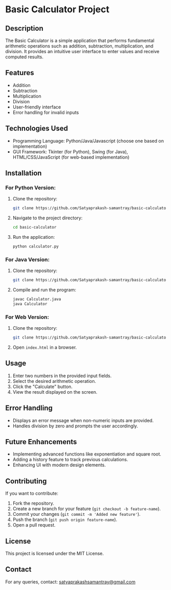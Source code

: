 # Basic Calculator Project

## Description
The Basic Calculator is a simple application that performs fundamental arithmetic operations such as addition, subtraction, multiplication, and division. It provides an intuitive user interface to enter values and receive computed results.

## Features
- Addition
- Subtraction
- Multiplication
- Division
- User-friendly interface
- Error handling for invalid inputs

## Technologies Used
- Programming Language: Python/Java/Javascript (choose one based on implementation)
- GUI Framework: Tkinter (for Python), Swing (for Java), HTML/CSS/JavaScript (for web-based implementation)

## Installation
### For Python Version:
1. Clone the repository:
   ```sh
   git clone https://github.com/Satyaprakash-samantray/basic-calculator.git
   ```
2. Navigate to the project directory:
   ```sh
   cd basic-calculator
   ```
3. Run the application:
   ```sh
   python calculator.py
   ```

### For Java Version:
1. Clone the repository:
   ```sh
   git clone https://github.com/Satyaprakash-samantray/basic-calculator.git
   ```
2. Compile and run the program:
   ```sh
   javac Calculator.java
   java Calculator
   ```

### For Web Version:
1. Clone the repository:
   ```sh
   git clone https://github.com/Satyaprakash-samantray/basic-calculator.git
   ```
2. Open `index.html` in a browser.

## Usage
1. Enter two numbers in the provided input fields.
2. Select the desired arithmetic operation.
3. Click the "Calculate" button.
4. View the result displayed on the screen.

## Error Handling
- Displays an error message when non-numeric inputs are provided.
- Handles division by zero and prompts the user accordingly.

## Future Enhancements
- Implementing advanced functions like exponentiation and square root.
- Adding a history feature to track previous calculations.
- Enhancing UI with modern design elements.

## Contributing
If you want to contribute:
1. Fork the repository.
2. Create a new branch for your feature (`git checkout -b feature-name`).
3. Commit your changes (`git commit -m 'Added new feature'`).
4. Push the branch (`git push origin feature-name`).
5. Open a pull request.

## License
This project is licensed under the MIT License.

## Contact
For any queries, contact: satyaprakashsamantray@gmail.com

